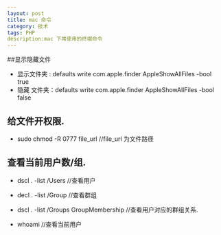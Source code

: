```yaml
---
layout: post
title: mac 命令
category: 技术
tags: PHP
description:mac 下常使用的终端命令
---
```



##显示隐藏文件

* 显示文件夹  :  defaults write com.apple.finder AppleShowAllFiles -bool true 
* 隐藏 文件夹：defaults write com.apple.finder AppleShowAllFiles -bool false 

## 给文件开权限.
* sudo chmod -R 0777 file_url      //file_url  为文件路径

## 查看当前用户数/组.

* dscl . -list /Users		//查看用户

* decl . -list /Group 	//查看群组

* dscl . -list /Groups GroupMembership  //查看用户对应的群组关系.

* whoami 	//查看当前用户